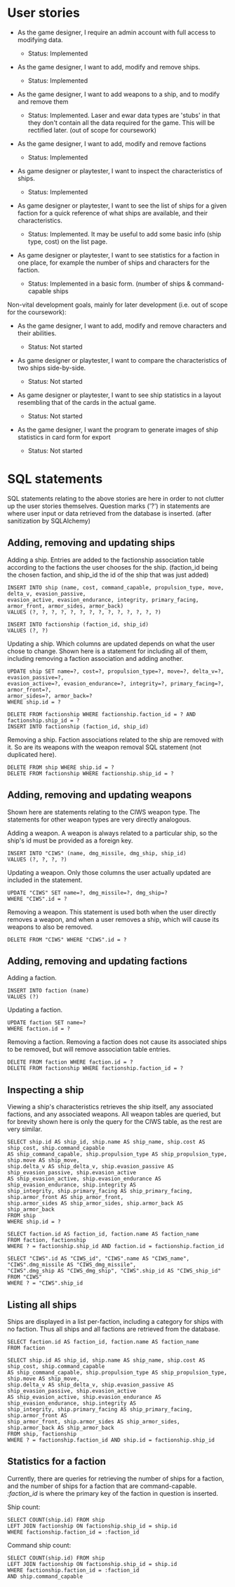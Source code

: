 # User stories

- As the game designer, I require an admin account with full access to modifying data.
  - Status: Implemented
  
- As the game designer, I want to add, modify and remove ships.
  - Status: Implemented

- As the game designer, I want to add weapons to a ship, and to modify and remove them
  - Status: Implemented. Laser and ewar data types are 'stubs' in that they don't contain all the data required for the game. This will be rectified later. (out of scope for coursework)

- As the game designer, I want to add, modify and remove factions
  - Status: Implemented
 
- As game designer or playtester, I want to inspect the characteristics of ships.
  - Status: Implemented

- As game designer or playtester, I want to see the list of ships for a given faction for a quick reference of what ships are available, and their characteristics.
  - Status: Implemented. It may be useful to add some basic info (ship type, cost) on the list page.
  
- As game designer or playtester, I want to see statistics for a faction in one place, for example the number of ships and characters for the faction.
  - Status: Implemented in a basic form. (number of ships & command-capable ships
 
 Non-vital development goals, mainly for later development (i.e. out of scope for the coursework):
 
 - As the game designer, I want to add, modify and remove characters and their abilities.
   - Status: Not started
   
 - As game designer or playtester, I want to compare the characteristics of two ships side-by-side.
   - Status: Not started
   
 - As game designer or playtester, I want to see ship statistics in a layout resembling that of the cards in the actual game.
   - Status: Not started
   
 - As the game designer, I want the program to generate images of ship statistics in card form for export
   - Status: Not started
   
# SQL statements

SQL statements relating to the above stories are here in order to not clutter up the user stories themselves. Question marks ('?') in statements are where user input or data retrieved from the database is inserted. (after sanitization by SQLAlchemy)

## Adding, removing and updating ships

Adding a ship. Entries are added to the factionship association table according to the factions the user chooses for the ship. (faction_id being the chosen faction, and ship_id the id of the ship that was just added)
```
INSERT INTO ship (name, cost, command_capable, propulsion_type, move, delta_v, evasion_passive, 
evasion_active, evasion_endurance, integrity, primary_facing, armor_front, armor_sides, armor_back)
VALUES (?, ?, ?, ?, ?, ?, ?, ?, ?, ?, ?, ?, ?, ?)

INSERT INTO factionship (faction_id, ship_id)
VALUES (?, ?)
```
Updating a ship. Which columns are updated depends on what the user chose to change. Shown here is a statement for including all of them, including removing a faction association and adding another.
```
UPDATE ship SET name=?, cost=?, propulsion_type=?, move=?, delta_v=?, evasion_passive=?, 
evasion_active=?, evasion_endurance=?, integrity=?, primary_facing=?, armor_front=?, 
armor_sides=?, armor_back=?
WHERE ship.id = ?

DELETE FROM factionship WHERE factionship.faction_id = ? AND factionship.ship_id = ?
INSERT INTO factionship (faction_id, ship_id)
```
Removing a ship. Faction associations related to the ship are removed with it. So are its weapons with the weapon removal SQL statement (not duplicated here).
```
DELETE FROM ship WHERE ship.id = ?
DELETE FROM factionship WHERE factionship.ship_id = ?
```

## Adding, removing and updating weapons

Shown here are statements relating to the CIWS weapon type. The statements for other weapon types are very directly analogous.

Adding a weapon. A weapon is always related to a particular ship, so the ship's id must be provided as a foreign key.
```
INSERT INTO "CIWS" (name, dmg_missile, dmg_ship, ship_id)
VALUES (?, ?, ?, ?)
```
Updating a weapon. Only those columns the user actually updated are included in the statement.
```
UPDATE "CIWS" SET name=?, dmg_missile=?, dmg_ship=?
WHERE "CIWS".id = ?
```
Removing a weapon. This statement is used both when the user directly removes a weapon, and when a user removes a ship, which will cause its weapons to also be removed.
```
DELETE FROM "CIWS" WHERE "CIWS".id = ?
```

## Adding, removing and updating factions

Adding a faction.
```
INSERT INTO faction (name)
VALUES (?)
```

Updating a faction.
```
UPDATE faction SET name=?
WHERE faction.id = ?
```

Removing a faction. Removing a faction does not cause its associated ships to be removed, but will remove association table entries.
```
DELETE FROM faction WHERE faction.id = ?
DELETE FROM factionship WHERE factionship.faction_id = ?
```

## Inspecting a ship

Viewing a ship's characteristics retrieves the ship itself, any associated factions, and any associated weapons. All weapon tables are queried, but for brevity shown here is only the query for the CIWS table, as the rest are very similar.
```
SELECT ship.id AS ship_id, ship.name AS ship_name, ship.cost AS ship_cost, ship.command_capable 
AS ship_command_capable, ship.propulsion_type AS ship_propulsion_type, ship.move AS ship_move, 
ship.delta_v AS ship_delta_v, ship.evasion_passive AS ship_evasion_passive, ship.evasion_active 
AS ship_evasion_active, ship.evasion_endurance AS ship_evasion_endurance, ship.integrity AS 
ship_integrity, ship.primary_facing AS ship_primary_facing, ship.armor_front AS ship_armor_front, 
ship.armor_sides AS ship_armor_sides, ship.armor_back AS ship_armor_back
FROM ship
WHERE ship.id = ?

SELECT faction.id AS faction_id, faction.name AS faction_name
FROM faction, factionship
WHERE ? = factionship.ship_id AND faction.id = factionship.faction_id

SELECT "CIWS".id AS "CIWS_id", "CIWS".name AS "CIWS_name", "CIWS".dmg_missile AS "CIWS_dmg_missile", 
"CIWS".dmg_ship AS "CIWS_dmg_ship", "CIWS".ship_id AS "CIWS_ship_id"
FROM "CIWS"
WHERE ? = "CIWS".ship_id
```

## Listing all ships

Ships are displayed in a list per-faction, including a category for ships with no faction. Thus all ships and all factions are retrieved from the database.

```
SELECT faction.id AS faction_id, faction.name AS faction_name
FROM faction

SELECT ship.id AS ship_id, ship.name AS ship_name, ship.cost AS ship_cost, ship.command_capable 
AS ship_command_capable, ship.propulsion_type AS ship_propulsion_type, ship.move AS ship_move, 
ship.delta_v AS ship_delta_v, ship.evasion_passive AS ship_evasion_passive, ship.evasion_active 
AS ship_evasion_active, ship.evasion_endurance AS ship_evasion_endurance, ship.integrity AS 
ship_integrity, ship.primary_facing AS ship_primary_facing, ship.armor_front AS 
ship_armor_front, ship.armor_sides AS ship_armor_sides, ship.armor_back AS ship_armor_back
FROM ship, factionship
WHERE ? = factionship.faction_id AND ship.id = factionship.ship_id
```

## Statistics for a faction

Currently, there are queries for retrieving the number of ships for a faction, and the number of ships for a faction that are command-capable. *:faction_id* is where the primary key of the faction in question is inserted.

Ship count:
```
SELECT COUNT(ship.id) FROM ship
LEFT JOIN factionship ON factionship.ship_id = ship.id
WHERE factionship.faction_id = :faction_id
```

Command ship count:
```
SELECT COUNT(ship.id) FROM ship
LEFT JOIN factionship ON factionship.ship_id = ship.id
WHERE factionship.faction_id = :faction_id
AND ship.command_capable
```
